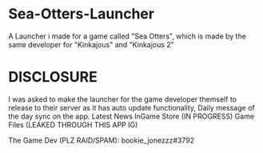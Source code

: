 # Sea-Otters-Launcher
A Launcher i made for a game called "Sea Otters", which is made by the same developer for "Kinkajous" and "Kinkajous 2"

# DISCLOSURE

I was asked to make the launcher for the game developer themself to release to their server as it has auto update functionality, 
Daily message of the day sync on the app.
Latest News
InGame Store (IN PROGRESS)
Game Files (LEAKED THROUGH THIS APP IG)

The Game Dev (PLZ RAID/SPAM): bookie_jonezzz#3792
